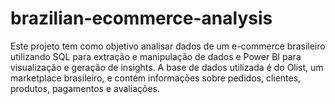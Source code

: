 # brazilian-ecommerce-analysis
Este projeto tem como objetivo analisar dados de um e-commerce brasileiro utilizando SQL para extração e manipulação de dados e Power BI para visualização e geração de insights. A base de dados utilizada é do Olist, um marketplace brasileiro, e contém informações sobre pedidos, clientes, produtos, pagamentos e avaliações.
